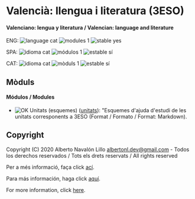 # Valencià: llengua i literatura (3ESO)

#### Valenciano: lengua y literatura / Valencian: language and literature

ENG: ![language cat](https://img.shields.io/badge/language-cat-orange.svg) ![modules 1](https://img.shields.io/badge/modules-1-brightgreen.svg) ![stable yes](https://img.shields.io/badge/stable-yes-brightgreen.svg)

SPA: ![idioma cat](https://img.shields.io/badge/idioma-cat-orange.svg) ![módulos 1](https://img.shields.io/badge/m%C3%B3dulos-1-brightgreen.svg) ![estable sí](https://img.shields.io/badge/estable-s%C3%AD-brightgreen.svg)

CAT: ![idioma cat](https://img.shields.io/badge/idioma-cat-orange.svg) ![mòduls 1](https://img.shields.io/badge/m%C3%B2duls-1-brightgreen.svg) ![estable sí](https://img.shields.io/badge/estable-s%C3%AD-brightgreen.svg)

## Mòduls

#### Módulos / Modules

- ![OK](https://img.shields.io/badge/OK-brightgreen.svg) Unitats (esquemes) ([unitats](https://github.com/albertonl/ies/blob/master/3ESO/VLC/unitats)): "Esquemes d'ajuda d'estudi de les unitats corresponents a 3ESO (Format / Formato / Format: Markdown).

## Copyright

Copyright (C) 2020 Alberto Navalón Lillo <albertonl.dev@gmail.com> - Todos los derechos reservados / Tots els drets reservats / All rights reserved

Per a més informació, faça click [ací](https://github.com/albertonl/ies/blob/master/COPYRIGHT-cat).

Para más información, haga click [aquí](https://github.com/albertonl/ies/blob/master/COPYRIGHT-spa).

For more information, click [here](https://github.com/albertonl/ies/blob/master/COPYRIGHT).
